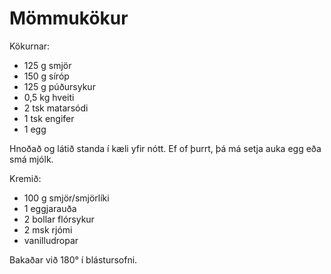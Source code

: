 # Mömmukökur

Kökurnar:

- 125 g smjör
- 150 g síróp
- 125 g púðursykur
- 0,5 kg hveiti
- 2 tsk matarsódi
- 1 tsk engifer
- 1 egg

Hnoðað og látið standa í kæli yfir nótt. Ef of þurrt, þá má setja auka egg eða smá mjólk.
        
Kremið:
    
- 100 g smjör/smjörlíki
- 1 eggjarauða
- 2 bollar flórsykur
- 2 msk rjómi
- vanilludropar
    
Bakaðar við 180° í blástursofni.